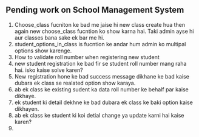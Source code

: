 ## Pending work on School Management System

1. Choose_class fucniton ke bad me jaise hi new class create hua then again new choose_class fucntion ko show karna hai. Taki admin ayse hi aur classes bana sake ek bar me hi.
1. student_options_in_class is fucntion ke andar hum admin ko multipal options show karenge.
1. How to validate roll number when registering new student
1. new student registration ke bad fir se student roll number mang raha hai. isko kaise solve karen?
1. New registration hone ke bad success message dikhane ke bad kaise dubara ek class se realated option show karaya.
1. ab ek class ke existing sudent ka data roll number ke behalf par kaise dikhaye.
1. ek student ki detail dekhne ke bad dubara ek class ke baki option kaise dikhayen.
1. ab ek class ke student ki koi detial change ya update karni hai kaise karen?
1. 
